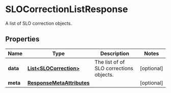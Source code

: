 # SLOCorrectionListResponse

A list of SLO correction objects.

## Properties

| Name     | Type                                                    | Description                             | Notes      |
| -------- | ------------------------------------------------------- | --------------------------------------- | ---------- |
| **data** | [**List&lt;SLOCorrection&gt;**](SLOCorrection.md)       | The list of of SLO corrections objects. | [optional] |
| **meta** | [**ResponseMetaAttributes**](ResponseMetaAttributes.md) |                                         | [optional] |
